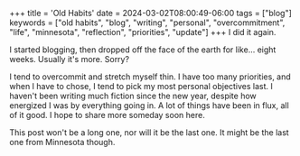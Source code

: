 +++
title = 'Old Habits'
date = 2024-03-02T08:00:49-06:00
tags = ["blog"]
keywords = ["old habits", "blog", "writing", "personal", "overcommitment", "life", "minnesota", "reflection", "priorities", "update"]
+++
I did it again.

I started blogging, then dropped off the face of the earth for like... eight weeks.  Usually it's more. Sorry?

I tend to overcommit and stretch myself thin. I have too many priorities, and when I have to chose, I tend to pick my most personal objectives last. I haven't been writing much fiction since the new year, despite how energized I was by everything going in. A lot of things have been in flux, all of it good. I hope to share more someday soon here.

This post won't be a long one, nor will it be the last one. It might be the last one from Minnesota though.
